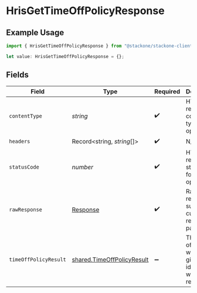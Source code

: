 # HrisGetTimeOffPolicyResponse

## Example Usage

```typescript
import { HrisGetTimeOffPolicyResponse } from "@stackone/stackone-client-ts/sdk/models/operations";

let value: HrisGetTimeOffPolicyResponse = {};
```

## Fields

| Field                                                                           | Type                                                                            | Required                                                                        | Description                                                                     |
| ------------------------------------------------------------------------------- | ------------------------------------------------------------------------------- | ------------------------------------------------------------------------------- | ------------------------------------------------------------------------------- |
| `contentType`                                                                   | *string*                                                                        | :heavy_check_mark:                                                              | HTTP response content type for this operation                                   |
| `headers`                                                                       | Record<string, *string*[]>                                                      | :heavy_check_mark:                                                              | N/A                                                                             |
| `statusCode`                                                                    | *number*                                                                        | :heavy_check_mark:                                                              | HTTP response status code for this operation                                    |
| `rawResponse`                                                                   | [Response](https://developer.mozilla.org/en-US/docs/Web/API/Response)           | :heavy_check_mark:                                                              | Raw HTTP response; suitable for custom response parsing                         |
| `timeOffPolicyResult`                                                           | [shared.TimeOffPolicyResult](../../../sdk/models/shared/timeoffpolicyresult.md) | :heavy_minus_sign:                                                              | The time off policy with the given identifier was retrieved.                    |